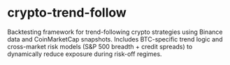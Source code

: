 # crypto-trend-follow
Backtesting framework for trend-following crypto strategies using Binance data and CoinMarketCap snapshots. Includes BTC-specific trend logic and cross-market risk models (S&amp;P 500 breadth + credit spreads) to dynamically reduce exposure during risk-off regimes.
